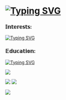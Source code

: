 <div align="left">
<h1> <a href="https://git.io/typing-svg"><img src="https://readme-typing-svg.herokuapp.com?font=Monoton&size=35&duration=4000&pause=1000&color=FF0000&center=true&repeat=false&width=435&height=60&lines=Dark21Fox" alt="Typing SVG" /></a> </h1>
<h3> 𝕀𝕟𝕥𝕖𝕣𝕖𝕤𝕥𝕤: </h3>
<a href="https://git.io/typing-svg"><img src="https://readme-typing-svg.herokuapp.com?font=Bevan&duration=1500&pause=300&color=9933FF&multiline=true&repeat=false&width=440&height=60&lines=-+Information+Security;-+Python+programming" alt="Typing SVG" /></a>
 
<h3> 𝔼𝕕𝕦𝕔𝕒𝕥𝕚𝕠𝕟: </h3>
<a href="https://git.io/typing-svg"><img src="https://readme-typing-svg.herokuapp.com?font=Bevan&duration=1500&pause=300&color=9933FF&multiline=false&repeat=false&width=440&height=60&lines=-+Kuban+State+Technological+University" alt="Typing SVG" /></a>
 
![](https://github-profile-summary-cards.vercel.app/api/cards/profile-details?username=Dark21Fox&theme=midnight_purple)
 
![](https://github-profile-summary-cards.vercel.app/api/cards/stats?username=Dark21Fox&theme=midnight_purple)
![](https://github-profile-summary-cards.vercel.app/api/cards/repos-per-language?username=Dark21Fox&theme=midnight_purple)

![](https://komarev.com/ghpvc/?username=Dark21Fox)
</div>

